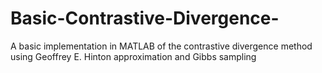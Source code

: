 # Basic-Contrastive-Divergence-
A basic implementation in MATLAB of the contrastive divergence method using Geoffrey E. Hinton approximation and Gibbs sampling

